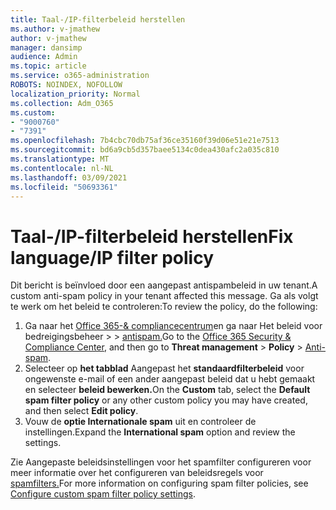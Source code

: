```yaml
---
title: Taal-/IP-filterbeleid herstellen
ms.author: v-jmathew
author: v-jmathew
manager: dansimp
audience: Admin
ms.topic: article
ms.service: o365-administration
ROBOTS: NOINDEX, NOFOLLOW
localization_priority: Normal
ms.collection: Adm_O365
ms.custom:
- "9000760"
- "7391"
ms.openlocfilehash: 7b4cbc70db75af36ce35160f39d06e51e21e7513
ms.sourcegitcommit: bd6a9cb5d357baee5134c0dea430afc2a035c810
ms.translationtype: MT
ms.contentlocale: nl-NL
ms.lasthandoff: 03/09/2021
ms.locfileid: "50693361"
---
```

# <a name="fix-languageip-filter-policy"></a><span data-ttu-id="6f359-102">Taal-/IP-filterbeleid herstellen</span><span class="sxs-lookup"><span data-stu-id="6f359-102">Fix language/IP filter policy</span></span>

<span data-ttu-id="6f359-103">Dit bericht is beïnvloed door een aangepast antispambeleid in uw tenant.</span><span class="sxs-lookup"><span data-stu-id="6f359-103">A custom anti-spam policy in your tenant affected this message.</span></span> <span data-ttu-id="6f359-104">Ga als volgt te werk om het beleid te controleren:</span><span class="sxs-lookup"><span data-stu-id="6f359-104">To review the policy, do the following:</span></span>

1. <span data-ttu-id="6f359-105">Ga naar het [Office 365-& compliancecentrum](https://go.microsoft.com/fwlink/p/?linkid=2077143)en ga naar Het beleid voor bedreigingsbeheer  >    >  [antispam.](https://go.microsoft.com/fwlink/?linkid=2101518)</span><span class="sxs-lookup"><span data-stu-id="6f359-105">Go to the [Office 365 Security & Compliance Center](https://go.microsoft.com/fwlink/p/?linkid=2077143), and then go to **Threat management** > **Policy** > [Anti-spam](https://go.microsoft.com/fwlink/?linkid=2101518).</span></span>
2. <span data-ttu-id="6f359-106">Selecteer op **het tabblad** Aangepast het **standaardfilterbeleid** voor ongewenste e-mail of een ander aangepast beleid dat u hebt gemaakt en selecteer **beleid bewerken.**</span><span class="sxs-lookup"><span data-stu-id="6f359-106">On the **Custom** tab, select the **Default spam filter policy** or any other custom policy you may have created, and then select **Edit policy**.</span></span>
3. <span data-ttu-id="6f359-107">Vouw de **optie Internationale spam** uit en controleer de instellingen.</span><span class="sxs-lookup"><span data-stu-id="6f359-107">Expand the **International spam** option and review the settings.</span></span>

<span data-ttu-id="6f359-108">Zie Aangepaste beleidsinstellingen voor het spamfilter configureren voor meer informatie over het configureren van beleidsregels voor [spamfilters.](https://go.microsoft.com/fwlink/?linkid=2101054)</span><span class="sxs-lookup"><span data-stu-id="6f359-108">For more information on configuring spam filter policies, see [Configure custom spam filter policy settings](https://go.microsoft.com/fwlink/?linkid=2101054).</span></span>
